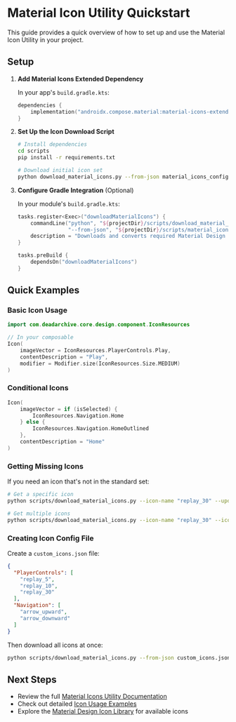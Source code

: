 # Material Icon Utility Quickstart

This guide provides a quick overview of how to set up and use the Material Icon Utility in your project.

## Setup

1. **Add Material Icons Extended Dependency**

   In your app's `build.gradle.kts`:

   ```kotlin
   dependencies {
       implementation("androidx.compose.material:material-icons-extended")
   }
   ```

2. **Set Up the Icon Download Script**

   ```bash
   # Install dependencies
   cd scripts
   pip install -r requirements.txt
   
   # Download initial icon set
   python download_material_icons.py --from-json material_icons_config.json
   ```

3. **Configure Gradle Integration** (Optional)

   In your module's `build.gradle.kts`:

   ```kotlin
   tasks.register<Exec>("downloadMaterialIcons") {
       commandLine("python", "${projectDir}/scripts/download_material_icons.py", 
                   "--from-json", "${projectDir}/scripts/material_icons_config.json")
       description = "Downloads and converts required Material Design icons"
   }

   tasks.preBuild {
       dependsOn("downloadMaterialIcons")
   }
   ```

## Quick Examples

### Basic Icon Usage

```kotlin
import com.deadarchive.core.design.component.IconResources

// In your composable
Icon(
    imageVector = IconResources.PlayerControls.Play,
    contentDescription = "Play",
    modifier = Modifier.size(IconResources.Size.MEDIUM)
)
```

### Conditional Icons

```kotlin
Icon(
    imageVector = if (isSelected) {
        IconResources.Navigation.Home
    } else {
        IconResources.Navigation.HomeOutlined
    },
    contentDescription = "Home"
)
```

### Getting Missing Icons

If you need an icon that's not in the standard set:

```bash
# Get a specific icon
python scripts/download_material_icons.py --icon-name "replay_30" --update-registry

# Get multiple icons
python scripts/download_material_icons.py --icon-name "replay_30" --icon-name "replay_5" --update-registry
```

### Creating Icon Config File

Create a `custom_icons.json` file:

```json
{
  "PlayerControls": [
    "replay_5",
    "replay_10",
    "replay_30"
  ],
  "Navigation": [
    "arrow_upward",
    "arrow_downward"
  ]
}
```

Then download all icons at once:

```bash
python scripts/download_material_icons.py --from-json custom_icons.json
```

## Next Steps

- Review the full [Material Icons Utility Documentation](material-icons-utility.md)
- Check out detailed [Icon Usage Examples](icon-usage-examples.md)
- Explore the [Material Design Icon Library](https://fonts.google.com/icons) for available icons